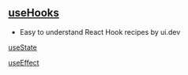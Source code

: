 ## [useHooks](https://usehooks.com/)

- Easy to understand React Hook recipes by ui.dev

[useState](https://www.youtube.com/watch?v=kkuq0gTGRFQ)

[useEffect](https://www.youtube.com/watch?v=UVhIMwHDS7k)

